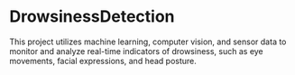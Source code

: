 # DrowsinessDetection
This project utilizes machine learning, computer vision, and sensor data to monitor and analyze real-time indicators of drowsiness, such as eye movements, facial expressions, and head posture.
